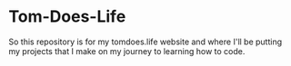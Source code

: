 # Tom-Does-Life
So this repository is for my tomdoes.life website and where I'll be putting my projects that I make on my journey to learning how to code.
